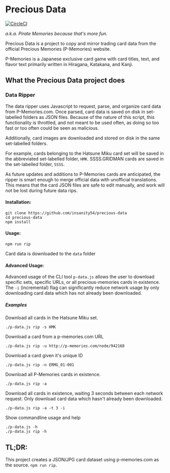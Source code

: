 # Precious Data

[![CircleCI](https://circleci.com/gh/insanity54/precious-data.svg?style=svg)](https://circleci.com/gh/insanity54/precious-data) 

*a.k.a. Pirate Memories because that's more fun.*

Precious Data is a project to copy and mirror trading card data from the official Precious Memories (P-Memories) website.

P-Memories is a Japanese exclusive card game with card titles, text, and flavor text primarily written in Hiragana, Katakana, and Kanji.

## What the Precious Data project does

### Data Ripper

The data ripper uses Javascript to request, parse, and organize card data from P-Memories.com. Once parsed, card data is saved on disk in set-labelled folders as JSON files. Because of the nature of this script, this functionality is throttled, and not meant to be used often, as doing so too fast or too often could be seen as malicious.

Additionally, card images are downloaded and stored on disk in the same set-labelled folders.

For example, cards belonging to the Hatsune Miku card set will be saved in the abbreviated set-labelled folder, `HMK`. SSSS.GRIDMAN cards are saved in the set-labelled folder, `SSSS`.

As future updates and additions to P-Memories cards are anticipated, the ripper is smart enough to merge official data with unofficial translations. This means that the card JSON files are safe to edit manually, and work will not be lost during future data rips.

#### Installation:

    git clone https://github.com/insanity54/precious-data
    cd precious-data
    npm install

#### Usage:

    npm run rip

Card data is downloaded to the `data` folder

#### Advanced Usage:

Advanced usage of the CLI tool `p-data.js` allows the user to download specific sets, specific URLs, or all precious-memories cards in existence. The `-i` (incremental) flag can significantly reduce network usage by only downloading card data which has not already been downloaded.

##### Examples

Download all cards in the Hatsune Miku set.

    ./p-data.js rip -s HMK

Download a card from a p-memories.com URL

    ./p-data.js rip -u http://p-memories.com/node/942168

Download a card given it's unique ID

    ./p-data.js rip -n ERMG_01-001

Download all P-Memories cards in existence.

    ./p-data.js rip -a

Download all cards in existence, waiting 3 seconds between each network request. Only download card data which hasn't already been downloaded.

    ./p-data.js rip -a -t 3 -i

Show commandline usage and help

    ./p-data.js -h
    ./p-data.js rip -h



## TL;DR:

This project creates a JSON/JPG card dataset using p-memories.com as the source. `npm run rip`.
